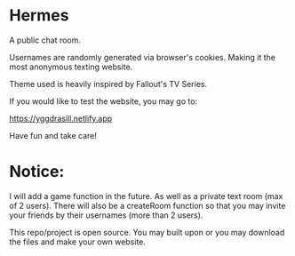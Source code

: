 # Hermes
A public chat room.

Usernames are randomly generated via browser's cookies.
Making it the most anonymous texting website.

Theme used is heavily inspired by Fallout's TV Series.

If you would like to test the website, you may go to:

https://yggdrasill.netlify.app

Have fun and take care!

# Notice:

I will add a game function in the future.
As well as a private text room (max of 2 users).
There will also be a createRoom function so that you may invite your friends by their usernames (more than 2 users).

This repo/project is open source. You may built upon or you may download the files and make your own website.
